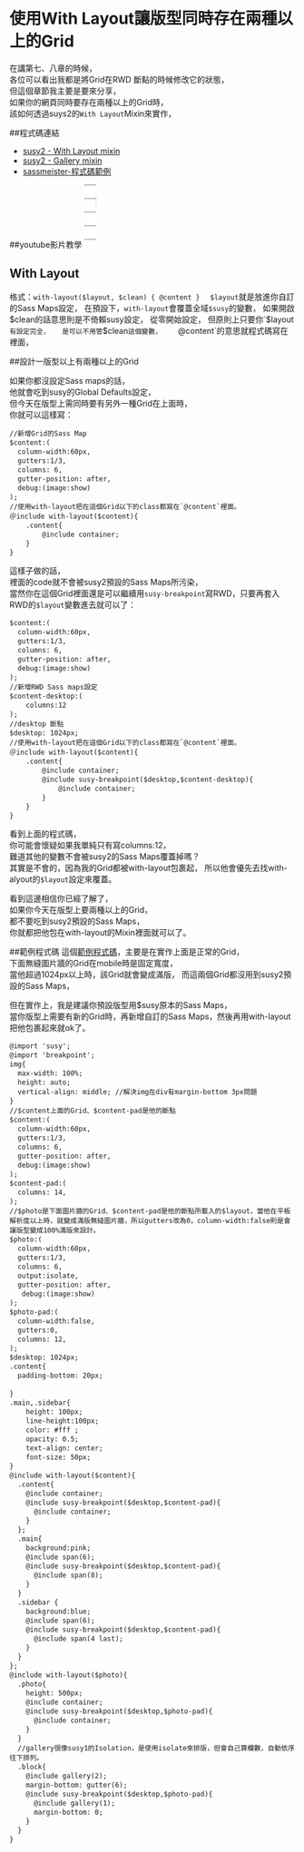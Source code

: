 # 使用With Layout讓版型同時存在兩種以上的Grid

在講第七、八章的時候，  
各位可以看出我都是將Grid在RWD 斷點的時候修改它的狀態，  
但這個章節我主要是要來分享，  
如果你的網頁同時要存在兩種以上的Grid時，  
該如何透過suys2的`With Layout`Mixin來實作，  

##程式碼連結
* [susy2 - With Layout mixin](http://susy.readthedocs.org/en/latest/settings/#layout)
* [susy2 - Gallery mixin](http://susy.readthedocs.org/en/latest/toolkit/#gallery)
* [sassmeister-程式碼範例](http://sassmeister.com/gist/811f5337cca7702f3fde)

##youtube影片教學
<a href="https://www.youtube.com/watch?v=9K7cr3SlOMc&feature=youtu.be" target="_blank">![](/images/video/susy2-9.png)</a>


## With Layout
格式：`with-layout($layout, $clean) { @content }  `
`$layout`就是放進你自訂的Sass Maps設定， 
在預設下，`with-layout`會覆蓋全域`$susy`的變數， 
如果開啟$clean的話意思則是不倚賴susy設定，  
從零開始設定，  但原則上只要你`$layout`有設定完全，  
是可以不用管`$clean`這個變數，   
`@content`的意思就程式碼寫在裡面，  

##設計一版型以上有兩種以上的Grid

如果你都沒設定Sass maps的話，  
他就會吃到susy的Global Defaults設定，  
但今天在版型上需同時要有另外一種Grid在上面時，  
你就可以這樣寫：
```
//新增Grid的Sass Map
$content:(
  column-width:60px,
  gutters:1/3,
  columns: 6,
  gutter-position: after,
  debug:(image:show)
);
//使用with-layout把在這個Grid以下的class都寫在`@content`裡面。  
＠include with-layout($content){
	.content{
		@include container;
	}
}

```
這樣子做的話，  
裡面的code就不會被susy2預設的Sass Maps所污染，  
當然你在這個Grid裡面還是可以繼續用`susy-breakpoint`寫RWD，只要再套入RWD的`$layout`變數進去就可以了：
```
$content:(
  column-width:60px,
  gutters:1/3,
  columns: 6,
  gutter-position: after,
  debug:(image:show)
);
//新增RWD Sass maps設定
$content-desktop:(
	columns:12
);
//desktop 斷點
$desktop: 1024px;
//使用with-layout把在這個Grid以下的class都寫在`@content`裡面。  
＠include with-layout($content){
	.content{
		@include container;
		@include susy-breakpoint($desktop,$content-desktop){
			@include container;
		}
	}
}
```
看到上面的程式碼，  
你可能會懷疑如果我單純只有寫columns:12，  
難道其他的變數不會被susy2的Sass Maps覆蓋掉嗎？  
其實是不會的，因為我的Grid都被with-layout包裹起， 
所以他會優先去找with-alyout的`$layout`設定來覆蓋。  

看到這邊相信你已經了解了，  
如果你今天在版型上要兩種以上的Grid，  
都不要吃到susy2預設的Sass Maps，  
你就都把他包在with-layout的Mixin裡面就可以了。  

##範例程式碼
這個[範例程式碼](http://sassmeister.com/gist/811f5337cca7702f3fde)，主要是在實作上面是正常的Grid，  
下面無縫圖片牆的Grid在mobile時是固定寬度，  
當他超過1024px以上時，該Grid就會變成滿版，
而這兩個Grid都沒用到susy2預設的Sass Maps，

但在實作上，我是建議你預設版型用$susy原本的Sass Maps，  
當你版型上需要有新的Grid時，再新增自訂的Sass Maps，然後再用with-layout把他包裹起來就ok了。

```
@import 'susy';
@import 'breakpoint';
img{
  max-width: 100%;
  height: auto;
  vertical-align: middle; //解決img在div有margin-bottom 3px問題
}
//$content上面的Grid、$content-pad是他的斷點
$content:(
  column-width:60px,
  gutters:1/3,
  columns: 6,
  gutter-position: after,
  debug:(image:show)
);
$content-pad:(
  columns: 14,
);
//$photo是下面圖片牆的Grid、$content-pad是他的斷點所載入的$layout，當他在平板解析度以上時，就變成滿版無縫圖片牆，所以gutters改為0，column-width:false則是會讓版型變成100%滿版來設計。
$photo:(
  column-width:60px,
  gutters:1/3,
  columns: 6,
  output:isolate,
  gutter-position: after,
   debug:(image:show)
);
$photo-pad:(
  column-width:false,
  gutters:0,
  columns: 12,
);
$desktop: 1024px;
.content{
  padding-bottom: 20px;

}
.main,.sidebar{
    height: 100px;
    line-height:100px;
    color: #fff ;
    opacity: 0.5;
    text-align: center;
    font-size: 50px;
}
@include with-layout($content){
  .content{
    @include container;
    @include susy-breakpoint($desktop,$content-pad){
      @include container;
    }
  };
  .main{
    background:pink;
    @include span(6);
    @include susy-breakpoint($desktop,$content-pad){
      @include span(8);
    }
  }
  .sidebar {
    background:blue;
    @include span(6);
    @include susy-breakpoint($desktop,$content-pad){
      @include span(4 last);
    }
  }
};
@include with-layout($photo){
  .photo{
    height: 500px;
    @include container;
    @include susy-breakpoint($desktop,$photo-pad){
      @include container;
    }
  }
  //gallery很像susy1的Isolation，是使用isolate來排版，但會自己算欄數，自動依序往下排列。
  .block{
    @include gallery(2);
    margin-bottom: gutter(6);
    @include susy-breakpoint($desktop,$photo-pad){
      @include gallery(1);
      margin-bottom: 0;
    }
  }
}

```
